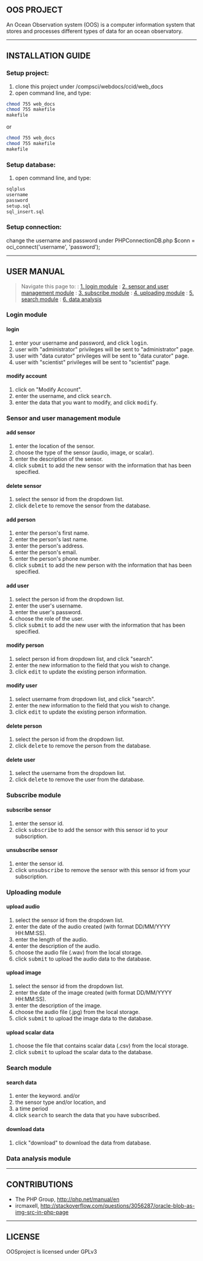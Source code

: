 OOS PROJECT
-----------------
An Ocean Observation system (OOS) is a computer information system that stores and processes different types of data for an ocean observatory.


----------


INSTALLATION GUIDE
---------------------------

### Setup project:
1. clone this project under /compsci/webdocs/ccid/web_docs
2. open command line, and type:
```sh
chmod 755 web_docs
chmod 755 makefile
makefile
```
or
```sh
chmod 755 web_docs
chmod 755 makefile
makefile
```

### Setup database:
1. open command line, and type:
```sh
sqlplus
username
password
setup.sql
sql_insert.sql
```

### Setup connection:
change the username and password under PHPConnectionDB.php
$conn = oci_connect('username', 'password');


----------


USER MANUAL
-------------------

> Navigate this page to:
> : [1. login module](#login-module)
> : [2. sensor and user management module](#sensor-and-user-management-module)
> : [3. subscribe module](#subscribe-module)
> : [4. uploading module](#uploading-module) 
> : [5. search module](#search-module) 
> : [6. data analysis](#data-analysis-module)

### Login module

#### login
1. enter your username and password, and click <kbd>login</kbd>.
2. user with "administrator" privileges will be sent to "administrator" page.
3. user with "data curator" privileges will be sent to "data curator" page.
4. user with "scientist" privileges will be sent to "scientist" page.

#### modify account
1. click on "Modify Account".
2. enter the username, and click <kbd>search</kbd>.
3. enter the data that you want to modify, and click <kbd>modify</kbd>.

### Sensor and user management module

####  add sensor
1. enter the location of the sensor.
2. choose the type of the sensor (audio, image, or scalar).
3. enter the description of the sensor.
4. click <kbd>submit</kbd> to add the new sensor with the information that has been specified.

#### delete sensor
1. select the sensor id from the dropdown list.
2. click <kbd>delete</kbd> to remove the sensor from the database.

#### add person
1. enter the person's first name.
2. enter the person's last name.
3. enter the person's address.
4. enter the person's email.
5. enter the person's phone number.
6. click <kbd>submit</kbd> to add the new person with the information that has been specified.

#### add user
1. select the person id from the dropdown list.
2. enter the user's username.
3. enter the user's password.
4. choose the role of the user.
5. click <kbd>submit</kbd> to add the new user with the information that has been specified.

#### modify person
1. select person id from dropdown list, and click "search".
2. enter the new information to the field that you wish to change.
3. click <kbd>edit</kbd> to update the existing person information.

#### modify user
1. select username from dropdown list, and click "search".
2. enter the new information to the field that you wish to change.
3. click <kbd>edit</kbd> to update the existing person information.

#### delete person
1. select the person id from the dropdown list.
2. click <kbd>delete</kbd> to remove the person from the database.

#### delete user
1. select the username from the dropdown list.
2. click <kbd>delete</kbd> to remove the user from the database.

### Subscribe module

#### subscribe sensor
1. enter the sensor id.
2. click <kbd>subscribe</kbd> to add the sensor with this sensor id to your subscription.

#### unsubscribe sensor
1. enter the sensor id.
2. click <kbd>unsubscribe</kbd> to remove the sensor with this sensor id from your subscription.

### Uploading module

#### upload audio
1. select the sensor id from the dropdown list.
2. enter the date of the audio created (with format DD/MM/YYYY HH:MM:SS).
3. enter the length of the audio.
4. enter the description of the audio.
5. choose the audio file (.wav) from the local storage.
6. click <kbd>submit</kbd> to upload the audio data to the database.

#### upload image
1. select the sensor id from the dropdown list.
2. enter the date of the image created (with format DD/MM/YYYY HH:MM:SS).
3. enter the description of the image.
4. choose the audio file (.jpg) from the local storage.
5. click <kbd>submit</kbd> to upload the image data to the database.

#### upload scalar data
1. choose the file that contains scalar data (.csv) from the local storage.
2. click <kbd>submit</kbd> to upload the scalar data to the database.

### Search module

#### search data
1. enter the keyword. and/or 
2. the sensor type and/or location, and
3. a time period
4. click <kbd>search</kbd> to search the data that you have subscribed.

#### download data
1. click "download" to download the data from database.

### Data analysis module


----------


CONTRIBUTIONS
---------------------

- The PHP Group, http://php.net/manual/en
- ircmaxell, http://stackoverflow.com/questions/3056287/oracle-blob-as-img-src-in-php-page


----------


LICENSE
----------
OOSproject is licensed under GPLv3
